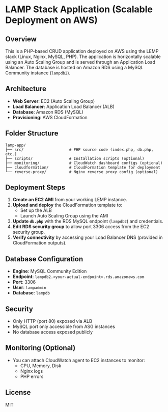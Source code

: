 # LAMP Stack Application (Scalable Deployment on AWS)

## Overview

This is a PHP-based CRUD application deployed on AWS using the LEMP stack (Linux, Nginx, MySQL, PHP). The application is horizontally scalable using an Auto Scaling Group and is served through an Application Load Balancer. The database is hosted on Amazon RDS using a MySQL Community instance (`lampdb2`).

## Architecture

- **Web Server**: EC2 (Auto Scaling Group)
- **Load Balancer**: Application Load Balancer (ALB)
- **Database**: Amazon RDS (MySQL)
- **Provisioning**: AWS CloudFormation

## Folder Structure

```
lamp-app/
├── src/                    # PHP source code (index.php, db.php, etc.)
├── scripts/                # Installation scripts (optional)
├── monitoring/             # CloudWatch dashboard configs (optional)
├── cloudformation/         # CloudFormation template for deployment
└── reverse-proxy/          # Nginx reverse proxy config (optional)
```

## Deployment Steps

1. **Create an EC2 AMI** from your working LEMP instance.
2. **Upload and deploy** the CloudFormation template to:
   - Set up the ALB
   - Launch Auto Scaling Group using the AMI
3. **Update `db.php`** with the RDS MySQL endpoint (`lampdb2`) and credentials.
4. **Edit RDS security group** to allow port 3306 access from the EC2 security group.
5. **Verify connectivity** by accessing your Load Balancer DNS (provided in CloudFormation outputs).

## Database Configuration

- **Engine**: MySQL Community Edition
- **Endpoint**: `lampdb2.<your-actual-endpoint>.rds.amazonaws.com`
- **Port**: 3306
- **User**: `lampadmin`
- **Database**: `lampdb`

## Security

- Only HTTP (port 80) exposed via ALB
- MySQL port only accessible from ASG instances
- No database access exposed publicly

## Monitoring (Optional)

- You can attach CloudWatch agent to EC2 instances to monitor:
  - CPU, Memory, Disk
  - Nginx logs
  - PHP errors

## License

MIT
